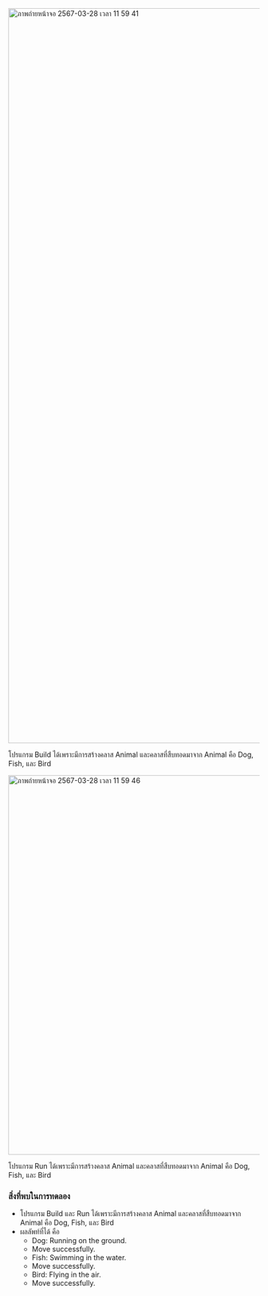 <img width="1470" alt="ภาพถ่ายหน้าจอ 2567-03-28 เวลา 11 59 41" src="https://github.com/omelaweng/03376836-OOP-2566-Lab-11/assets/144561325/ef4d9238-3f38-4478-9f6c-d4f3e9039124">

โปรแกรม Build ได้เพราะมีการสร้างคลาส Animal และคลาสที่สืบทอดมาจาก Animal คือ Dog, Fish, และ Bird

<img width="759" alt="ภาพถ่ายหน้าจอ 2567-03-28 เวลา 11 59 46" src="https://github.com/omelaweng/03376836-OOP-2566-Lab-11/assets/144561325/8e51dcda-f3cd-4497-8044-943e5feaacdf">

โปรแกรม Run ได้เพราะมีการสร้างคลาส Animal และคลาสที่สืบทอดมาจาก Animal คือ Dog, Fish, และ Bird

### สิ่งที่พบในการทดลอง
- โปรแกรม Build และ Run ได้เพราะมีการสร้างคลาส Animal และคลาสที่สืบทอดมาจาก Animal คือ Dog, Fish, และ Bird
- ผลลัพท์ที่ได้ คือ
  - Dog: Running on the ground.
  - Move successfully.
  - Fish: Swimming in the water.
  - Move successfully.
  - Bird: Flying in the air.
  - Move successfully.
